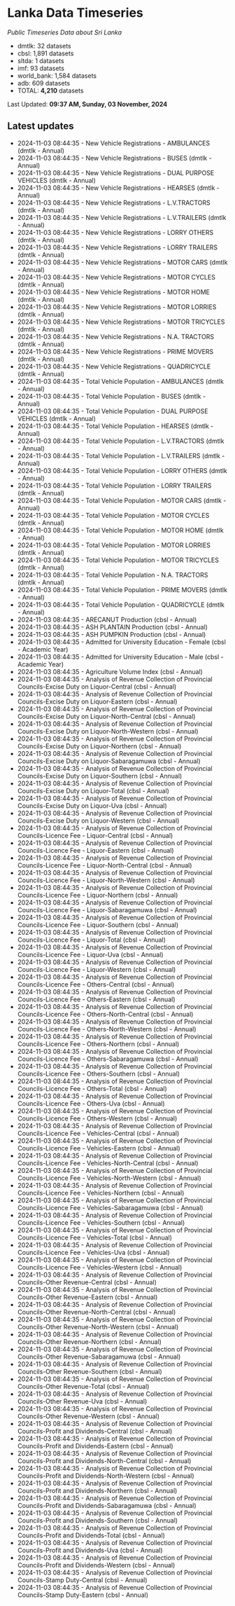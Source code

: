 # Lanka Data Timeseries
*Public Timeseries Data about Sri Lanka*

* dmtlk: 32 datasets
* cbsl: 1,891 datasets
* sltda: 1 datasets
* imf: 93 datasets
* world_bank: 1,584 datasets
* adb: 609 datasets
* TOTAL: **4,210** datasets

Last Updated: **09:37 AM, Sunday, 03 November, 2024**

## Latest updates

* 2024-11-03 08:44:35 - New Vehicle Registrations - AMBULANCES (dmtlk - Annual)
* 2024-11-03 08:44:35 - New Vehicle Registrations - BUSES (dmtlk - Annual)
* 2024-11-03 08:44:35 - New Vehicle Registrations - DUAL PURPOSE VEHICLES (dmtlk - Annual)
* 2024-11-03 08:44:35 - New Vehicle Registrations - HEARSES (dmtlk - Annual)
* 2024-11-03 08:44:35 - New Vehicle Registrations - L.V.TRACTORS (dmtlk - Annual)
* 2024-11-03 08:44:35 - New Vehicle Registrations - L.V.TRAILERS (dmtlk - Annual)
* 2024-11-03 08:44:35 - New Vehicle Registrations - LORRY OTHERS (dmtlk - Annual)
* 2024-11-03 08:44:35 - New Vehicle Registrations - LORRY TRAILERS (dmtlk - Annual)
* 2024-11-03 08:44:35 - New Vehicle Registrations - MOTOR CARS (dmtlk - Annual)
* 2024-11-03 08:44:35 - New Vehicle Registrations - MOTOR CYCLES (dmtlk - Annual)
* 2024-11-03 08:44:35 - New Vehicle Registrations - MOTOR HOME (dmtlk - Annual)
* 2024-11-03 08:44:35 - New Vehicle Registrations - MOTOR LORRIES (dmtlk - Annual)
* 2024-11-03 08:44:35 - New Vehicle Registrations - MOTOR TRICYCLES (dmtlk - Annual)
* 2024-11-03 08:44:35 - New Vehicle Registrations - N.A. TRACTORS (dmtlk - Annual)
* 2024-11-03 08:44:35 - New Vehicle Registrations - PRIME MOVERS (dmtlk - Annual)
* 2024-11-03 08:44:35 - New Vehicle Registrations - QUADRICYCLE (dmtlk - Annual)
* 2024-11-03 08:44:35 - Total Vehicle Population - AMBULANCES (dmtlk - Annual)
* 2024-11-03 08:44:35 - Total Vehicle Population - BUSES (dmtlk - Annual)
* 2024-11-03 08:44:35 - Total Vehicle Population - DUAL PURPOSE VEHICLES (dmtlk - Annual)
* 2024-11-03 08:44:35 - Total Vehicle Population - HEARSES (dmtlk - Annual)
* 2024-11-03 08:44:35 - Total Vehicle Population - L.V.TRACTORS (dmtlk - Annual)
* 2024-11-03 08:44:35 - Total Vehicle Population - L.V.TRAILERS (dmtlk - Annual)
* 2024-11-03 08:44:35 - Total Vehicle Population - LORRY OTHERS (dmtlk - Annual)
* 2024-11-03 08:44:35 - Total Vehicle Population - LORRY TRAILERS (dmtlk - Annual)
* 2024-11-03 08:44:35 - Total Vehicle Population - MOTOR CARS (dmtlk - Annual)
* 2024-11-03 08:44:35 - Total Vehicle Population - MOTOR CYCLES (dmtlk - Annual)
* 2024-11-03 08:44:35 - Total Vehicle Population - MOTOR HOME (dmtlk - Annual)
* 2024-11-03 08:44:35 - Total Vehicle Population - MOTOR LORRIES (dmtlk - Annual)
* 2024-11-03 08:44:35 - Total Vehicle Population - MOTOR TRICYCLES (dmtlk - Annual)
* 2024-11-03 08:44:35 - Total Vehicle Population - N.A. TRACTORS (dmtlk - Annual)
* 2024-11-03 08:44:35 - Total Vehicle Population - PRIME MOVERS (dmtlk - Annual)
* 2024-11-03 08:44:35 - Total Vehicle Population - QUADRICYCLE (dmtlk - Annual)
* 2024-11-03 08:44:35 - ARECANUT Production (cbsl - Annual)
* 2024-11-03 08:44:35 - ASH PLANTAIN Production (cbsl - Annual)
* 2024-11-03 08:44:35 - ASH PUMPKIN Production (cbsl - Annual)
* 2024-11-03 08:44:35 - Admitted for University Education - Female (cbsl - Academic Year)
* 2024-11-03 08:44:35 - Admitted for University Education - Male (cbsl - Academic Year)
* 2024-11-03 08:44:35 - Agriculture Volume Index (cbsl - Annual)
* 2024-11-03 08:44:35 - Analysis of Revenue Collection of Provincial Councils-Excise Duty on Liquor-Central (cbsl - Annual)
* 2024-11-03 08:44:35 - Analysis of Revenue Collection of Provincial Councils-Excise Duty on Liquor-Eastern (cbsl - Annual)
* 2024-11-03 08:44:35 - Analysis of Revenue Collection of Provincial Councils-Excise Duty on Liquor-North-Central (cbsl - Annual)
* 2024-11-03 08:44:35 - Analysis of Revenue Collection of Provincial Councils-Excise Duty on Liquor-North-Western (cbsl - Annual)
* 2024-11-03 08:44:35 - Analysis of Revenue Collection of Provincial Councils-Excise Duty on Liquor-Northern (cbsl - Annual)
* 2024-11-03 08:44:35 - Analysis of Revenue Collection of Provincial Councils-Excise Duty on Liquor-Sabaragamuwa (cbsl - Annual)
* 2024-11-03 08:44:35 - Analysis of Revenue Collection of Provincial Councils-Excise Duty on Liquor-Southern (cbsl - Annual)
* 2024-11-03 08:44:35 - Analysis of Revenue Collection of Provincial Councils-Excise Duty on Liquor-Total (cbsl - Annual)
* 2024-11-03 08:44:35 - Analysis of Revenue Collection of Provincial Councils-Excise Duty on Liquor-Uva (cbsl - Annual)
* 2024-11-03 08:44:35 - Analysis of Revenue Collection of Provincial Councils-Excise Duty on Liquor-Western (cbsl - Annual)
* 2024-11-03 08:44:35 - Analysis of Revenue Collection of Provincial Councils-Licence Fee - Liquor-Central (cbsl - Annual)
* 2024-11-03 08:44:35 - Analysis of Revenue Collection of Provincial Councils-Licence Fee - Liquor-Eastern (cbsl - Annual)
* 2024-11-03 08:44:35 - Analysis of Revenue Collection of Provincial Councils-Licence Fee - Liquor-North-Central (cbsl - Annual)
* 2024-11-03 08:44:35 - Analysis of Revenue Collection of Provincial Councils-Licence Fee - Liquor-North-Western (cbsl - Annual)
* 2024-11-03 08:44:35 - Analysis of Revenue Collection of Provincial Councils-Licence Fee - Liquor-Northern (cbsl - Annual)
* 2024-11-03 08:44:35 - Analysis of Revenue Collection of Provincial Councils-Licence Fee - Liquor-Sabaragamuwa (cbsl - Annual)
* 2024-11-03 08:44:35 - Analysis of Revenue Collection of Provincial Councils-Licence Fee - Liquor-Southern (cbsl - Annual)
* 2024-11-03 08:44:35 - Analysis of Revenue Collection of Provincial Councils-Licence Fee - Liquor-Total (cbsl - Annual)
* 2024-11-03 08:44:35 - Analysis of Revenue Collection of Provincial Councils-Licence Fee - Liquor-Uva (cbsl - Annual)
* 2024-11-03 08:44:35 - Analysis of Revenue Collection of Provincial Councils-Licence Fee - Liquor-Western (cbsl - Annual)
* 2024-11-03 08:44:35 - Analysis of Revenue Collection of Provincial Councils-Licence Fee - Others-Central (cbsl - Annual)
* 2024-11-03 08:44:35 - Analysis of Revenue Collection of Provincial Councils-Licence Fee - Others-Eastern (cbsl - Annual)
* 2024-11-03 08:44:35 - Analysis of Revenue Collection of Provincial Councils-Licence Fee - Others-North-Central (cbsl - Annual)
* 2024-11-03 08:44:35 - Analysis of Revenue Collection of Provincial Councils-Licence Fee - Others-North-Western (cbsl - Annual)
* 2024-11-03 08:44:35 - Analysis of Revenue Collection of Provincial Councils-Licence Fee - Others-Northern (cbsl - Annual)
* 2024-11-03 08:44:35 - Analysis of Revenue Collection of Provincial Councils-Licence Fee - Others-Sabaragamuwa (cbsl - Annual)
* 2024-11-03 08:44:35 - Analysis of Revenue Collection of Provincial Councils-Licence Fee - Others-Southern (cbsl - Annual)
* 2024-11-03 08:44:35 - Analysis of Revenue Collection of Provincial Councils-Licence Fee - Others-Total (cbsl - Annual)
* 2024-11-03 08:44:35 - Analysis of Revenue Collection of Provincial Councils-Licence Fee - Others-Uva (cbsl - Annual)
* 2024-11-03 08:44:35 - Analysis of Revenue Collection of Provincial Councils-Licence Fee - Others-Western (cbsl - Annual)
* 2024-11-03 08:44:35 - Analysis of Revenue Collection of Provincial Councils-Licence Fee - Vehicles-Central (cbsl - Annual)
* 2024-11-03 08:44:35 - Analysis of Revenue Collection of Provincial Councils-Licence Fee - Vehicles-Eastern (cbsl - Annual)
* 2024-11-03 08:44:35 - Analysis of Revenue Collection of Provincial Councils-Licence Fee - Vehicles-North-Central (cbsl - Annual)
* 2024-11-03 08:44:35 - Analysis of Revenue Collection of Provincial Councils-Licence Fee - Vehicles-North-Western (cbsl - Annual)
* 2024-11-03 08:44:35 - Analysis of Revenue Collection of Provincial Councils-Licence Fee - Vehicles-Northern (cbsl - Annual)
* 2024-11-03 08:44:35 - Analysis of Revenue Collection of Provincial Councils-Licence Fee - Vehicles-Sabaragamuwa (cbsl - Annual)
* 2024-11-03 08:44:35 - Analysis of Revenue Collection of Provincial Councils-Licence Fee - Vehicles-Southern (cbsl - Annual)
* 2024-11-03 08:44:35 - Analysis of Revenue Collection of Provincial Councils-Licence Fee - Vehicles-Total (cbsl - Annual)
* 2024-11-03 08:44:35 - Analysis of Revenue Collection of Provincial Councils-Licence Fee - Vehicles-Uva (cbsl - Annual)
* 2024-11-03 08:44:35 - Analysis of Revenue Collection of Provincial Councils-Licence Fee - Vehicles-Western (cbsl - Annual)
* 2024-11-03 08:44:35 - Analysis of Revenue Collection of Provincial Councils-Other Revenue-Central (cbsl - Annual)
* 2024-11-03 08:44:35 - Analysis of Revenue Collection of Provincial Councils-Other Revenue-Eastern (cbsl - Annual)
* 2024-11-03 08:44:35 - Analysis of Revenue Collection of Provincial Councils-Other Revenue-North-Central (cbsl - Annual)
* 2024-11-03 08:44:35 - Analysis of Revenue Collection of Provincial Councils-Other Revenue-North-Western (cbsl - Annual)
* 2024-11-03 08:44:35 - Analysis of Revenue Collection of Provincial Councils-Other Revenue-Northern (cbsl - Annual)
* 2024-11-03 08:44:35 - Analysis of Revenue Collection of Provincial Councils-Other Revenue-Sabaragamuwa (cbsl - Annual)
* 2024-11-03 08:44:35 - Analysis of Revenue Collection of Provincial Councils-Other Revenue-Southern (cbsl - Annual)
* 2024-11-03 08:44:35 - Analysis of Revenue Collection of Provincial Councils-Other Revenue-Total (cbsl - Annual)
* 2024-11-03 08:44:35 - Analysis of Revenue Collection of Provincial Councils-Other Revenue-Uva (cbsl - Annual)
* 2024-11-03 08:44:35 - Analysis of Revenue Collection of Provincial Councils-Other Revenue-Western (cbsl - Annual)
* 2024-11-03 08:44:35 - Analysis of Revenue Collection of Provincial Councils-Profit and Dividends-Central (cbsl - Annual)
* 2024-11-03 08:44:35 - Analysis of Revenue Collection of Provincial Councils-Profit and Dividends-Eastern (cbsl - Annual)
* 2024-11-03 08:44:35 - Analysis of Revenue Collection of Provincial Councils-Profit and Dividends-North-Central (cbsl - Annual)
* 2024-11-03 08:44:35 - Analysis of Revenue Collection of Provincial Councils-Profit and Dividends-North-Western (cbsl - Annual)
* 2024-11-03 08:44:35 - Analysis of Revenue Collection of Provincial Councils-Profit and Dividends-Northern (cbsl - Annual)
* 2024-11-03 08:44:35 - Analysis of Revenue Collection of Provincial Councils-Profit and Dividends-Sabaragamuwa (cbsl - Annual)
* 2024-11-03 08:44:35 - Analysis of Revenue Collection of Provincial Councils-Profit and Dividends-Southern (cbsl - Annual)
* 2024-11-03 08:44:35 - Analysis of Revenue Collection of Provincial Councils-Profit and Dividends-Total (cbsl - Annual)
* 2024-11-03 08:44:35 - Analysis of Revenue Collection of Provincial Councils-Profit and Dividends-Uva (cbsl - Annual)
* 2024-11-03 08:44:35 - Analysis of Revenue Collection of Provincial Councils-Profit and Dividends-Western (cbsl - Annual)
* 2024-11-03 08:44:35 - Analysis of Revenue Collection of Provincial Councils-Stamp Duty-Central (cbsl - Annual)
* 2024-11-03 08:44:35 - Analysis of Revenue Collection of Provincial Councils-Stamp Duty-Eastern (cbsl - Annual)